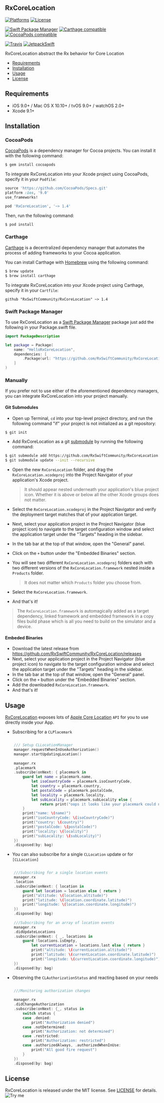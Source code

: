 ## RxCoreLocation

[![Platforms](https://img.shields.io/cocoapods/p/RxCoreLocation.svg)](https://cocoapods.org/pods/RxCoreLocation)
[![License](https://img.shields.io/cocoapods/l/RxCoreLocation.svg)](https://raw.githubusercontent.com/RxSwiftCommunity/RxCoreLocation/master/LICENSE)

[![Swift Package Manager](https://img.shields.io/badge/Swift%20Package%20Manager-compatible-brightgreen.svg)](https://github.com/apple/swift-package-manager)
[![Carthage compatible](https://img.shields.io/badge/Carthage-compatible-4BC51D.svg?style=flat)](https://github.com/Carthage/Carthage)
[![CocoaPods compatible](https://img.shields.io/cocoapods/v/RxCoreLocation.svg)](https://cocoapods.org/pods/RxCoreLocation)

[![Travis](https://img.shields.io/travis/RxSwiftCommunity/RxCoreLocation/master.svg)](https://travis-ci.org/RxSwiftCommunity/RxCoreLocation/branches)
[![JetpackSwift](https://img.shields.io/badge/JetpackSwift-framework-red.svg)](http://github.com/JetpackSwift/Framework)

RxCoreLocation abstract the Rx behavior for Core Location

- [Requirements](#requirements)
- [Installation](#installation)
- [Usage](#usage)
- [License](#license)

## Requirements

- iOS 9.0+ / Mac OS X 10.10+ / tvOS 9.0+ / watchOS 2.0+
- Xcode 9.1+

## Installation

### CocoaPods

[CocoaPods](http://cocoapods.org) is a dependency manager for Cocoa projects. You can install it with the following command:

```bash
$ gem install cocoapods
```

To integrate RxCoreLocation into your Xcode project using CocoaPods, specify it in your `Podfile`:

```ruby
source 'https://github.com/CocoaPods/Specs.git'
platform :ios, '9.0'
use_frameworks!

pod 'RxCoreLocation', '~> 1.4'
```

Then, run the following command:

```bash
$ pod install
```

### Carthage

[Carthage](https://github.com/Carthage/Carthage) is a decentralized dependency manager that automates the process of adding frameworks to your Cocoa application.

You can install Carthage with [Homebrew](http://brew.sh/) using the following command:

```bash
$ brew update
$ brew install carthage
```

To integrate RxCoreLocation into your Xcode project using Carthage, specify it in your `Cartfile`:

```ogdl
github "RxSwiftCommunity/RxCoreLocation" ~> 1.4
```
### Swift Package Manager

To use RxCoreLocation as a [Swift Package Manager](https://swift.org/package-manager/) package just add the following in your Package.swift file.

``` swift
import PackageDescription

let package = Package(
    name: "HelloRxCoreLocation",
    dependencies: [
        .Package(url: "https://github.com/RxSwiftCommunity/RxCoreLocation.git", "1.4")
    ]
)
```

### Manually

If you prefer not to use either of the aforementioned dependency managers, you can integrate RxCoreLocation into your project manually.

#### Git Submodules

- Open up Terminal, `cd` into your top-level project directory, and run the following command "if" your project is not initialized as a git repository:

```bash
$ git init
```

- Add RxCoreLocation as a git [submodule](http://git-scm.com/docs/git-submodule) by running the following command:

```bash
$ git submodule add https://github.com/RxSwiftCommunity/RxCoreLocation.git
$ git submodule update --init --recursive
```

- Open the new `RxCoreLocation` folder, and drag the `RxCoreLocation.xcodeproj` into the Project Navigator of your application's Xcode project.

    > It should appear nested underneath your application's blue project icon. Whether it is above or below all the other Xcode groups does not matter.

- Select the `RxCoreLocation.xcodeproj` in the Project Navigator and verify the deployment target matches that of your application target.
- Next, select your application project in the Project Navigator (blue project icon) to navigate to the target configuration window and select the application target under the "Targets" heading in the sidebar.
- In the tab bar at the top of that window, open the "General" panel.
- Click on the `+` button under the "Embedded Binaries" section.
- You will see two different `RxCoreLocation.xcodeproj` folders each with two different versions of the `RxCoreLocation.framework` nested inside a `Products` folder.

    > It does not matter which `Products` folder you choose from.

- Select the `RxCoreLocation.framework`.

- And that's it!

> The `RxCoreLocation.framework` is automagically added as a target dependency, linked framework and embedded framework in a copy files build phase which is all you need to build on the simulator and a device.

#### Embeded Binaries

- Download the latest release from https://github.com/RxSwiftCommunity/RxCoreLocation/releases
- Next, select your application project in the Project Navigator (blue project icon) to navigate to the target configuration window and select the application target under the "Targets" heading in the sidebar.
- In the tab bar at the top of that window, open the "General" panel.
- Click on the `+` button under the "Embedded Binaries" section.
- Add the downloaded `RxCoreLocation.framework`.
- And that's it!

## Usage
[RxCoreLocation](https://github.com/RxSwiftCommunity/RxCoreLocation) exposes lots of  [Apple Core Location](https://developer.apple.com/documentation/corelocation)  `API` for you to use directly inside your  App.

-  Subscribing for a `CLPlacemark`
```swift

    /// Setup CLLocationManager
    manager.requestWhenInUseAuthorization()
    manager.startUpdatingLocation()
    
    manager.rx
    .placemark
    .subscribe(onNext: { placemark in
        guard let name = placemark.name,
            let isoCountryCode = placemark.isoCountryCode,
            let country = placemark.country,
            let postalCode = placemark.postalCode,
            let locality = placemark.locality,
            let subLocality = placemark.subLocality else {
                return print("oops it looks like your placemark could not be computed")
        }
        print("name: \(name)")
        print("isoCountryCode: \(isoCountryCode)")
        print("country: \(country)")
        print("postalCode: \(postalCode)")
        print("locality: \(locality)")
        print("subLocality: \(subLocality)")
    })
    .disposed(by: bag)
```
-  You can also subscribe for  a single `CLLocation`  update or for `[CLLocation]` 
```swift

    ///Subscribing for a single location events
    manager.rx
    .location
    .subscribe(onNext: { location in
        guard let location = location else { return }
        print("altitude: \(location.altitude)")
        print("latitude: \(location.coordinate.latitude)")
        print("longitude: \(location.coordinate.longitude)")
    })
    .disposed(by: bag)
    
    ///Subscribing for an array of location events
    manager.rx
    .didUpdateLocations
    .subscribe(onNext: { _, locations in
        guard !locations.isEmpty,
            let currentLocation = locations.last else { return }
            print("altitude: \(currentLocation.altitude)")
            print("latitude: \(currentLocation.coordinate.latitude)")
            print("longitude: \(currentLocation.coordinate.longitude)")
    })
    .disposed(by: bag)
```

- Observing the  `CLAuthorizationStatus`  and reacting based on your needs

```swift

    ///Monitoring authorization changes
    
    manager.rx
    .didChangeAuthorization
    .subscribe(onNext: {_, status in
        switch status {
        case .denied:
            print("Authorization denied")
        case .notDetermined:
            print("Authorization: not determined")
        case .restricted:
            print("Authorization: restricted")
        case .authorizedAlways, .authorizedWhenInUse:
            print("All good fire request")
        }
    })
    .disposed(by: bag)
```
## License

RxCoreLocation is released under the MIT license. See [LICENSE](https://github.com/RxSwiftCommunity/RxCoreLocation/blob/master/LICENSE) for details.
![Try me](https://media.giphy.com/media/d2jjuAZzDSVLZ5kI/giphy.gif)
